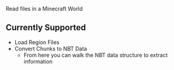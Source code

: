 Read files in a Minecraft World

## Currently Supported

- Load Region Files
- Convert Chunks to NBT Data
  - From here you can walk the NBT data structure to extract information
